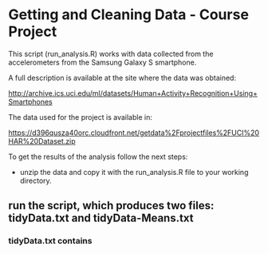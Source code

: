 # Getting and Cleaning Data - Course Project


This script (run_analysis.R) works with data collected from the accelerometers from the Samsung Galaxy S smartphone.

A full description is available at the site where the data was obtained: 

http://archive.ics.uci.edu/ml/datasets/Human+Activity+Recognition+Using+Smartphones 

The data used for the project is available in: 

https://d396qusza40orc.cloudfront.net/getdata%2Fprojectfiles%2FUCI%20HAR%20Dataset.zip 

To get the results of the analysis follow the next steps:

* unzip the data and copy it with the run_analysis.R file to your working directory.
## run the script, which produces two files: tidyData.txt and tidyData-Means.txt
### tidyData.txt contains